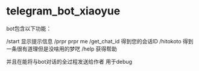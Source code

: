 # telegram_bot_xiaoyue
 
bot包含以下功能：

/start 显示提示信息
/prpr	prpr me
/get_chat_id	得到您的会话ID
/hitokoto	得到一条很有道理但是没啥用的梦呓
/help	获得帮助

并且在能将与bot对话的全过程发送给作者 用于debug
